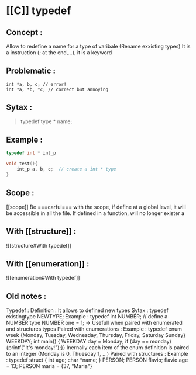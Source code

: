 # [[C]] typedef

## Concept :
Allow to redefine a name for a type of varibale
(Rename exxisting types)
It is a instruction (; at the end,...), it is a keyword

## Problematic :
```
int *a, b, c; // error!
int *a, *b, *c; // correct but annoying 
```

## Sytax :
>typedef type \* name;


## Example : 
```C:test.c
typedef int * int_p

void test(){
	int_p a, b, c;  // create a int * type
}

```

## Scope :
[[scope]]
Be ===carful=== with the scope, if define at a global level, it will be accessible in all the file.
If defined in a function, will no longer exister a

## With [[structure]] :
![[structure#With typedef]]

## With [[enumeration]] :
![[enumeration#With typedef]]

## Old notes :
Typedef :
		Definition :
			It allows to defined new types
		Sytax :
			typedef existingtype NEWTYPE;
		Example :
			typedef int NUMBER;  // define a NUMBER type
			NUMBER one = 1;
		-> Usefull when paired with enumerated and structures types
		Paired with enumerations :
			Example :
				typedef enum week {Monday, Tuesday, Wednesday, Thursday, Friday, Saturday Sunday} WEEKDAY;
				int main() {
				   WEEKDAY day = Monday;
			   	   if (day == monday) {printf("It's monday!");}}
			Inernally each item of the enum definition is paired to an integer (Monday is 0, Thuesday 1, ...)
		Paired with structures :
			Example :
				typedef struct {
 			 	   int age;
  				   char *name;
				} PERSON;
				PERSON flavio; flavio.age = 13;
				PERSON maria = {37, "Maria"}
				